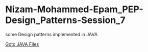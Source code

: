 # Nizam-Mohammed-Epam_PEP-Design_Patterns-Session_7
some Design patterns implemented in JAVA

[Goto JAVA Files](https://github.com/nizam19/Nizam-Mohammed-Epam_PEP-Design_Patterns-Session_7/tree/master/design_patterns/src/main/java/com/epam/design_patterns)

